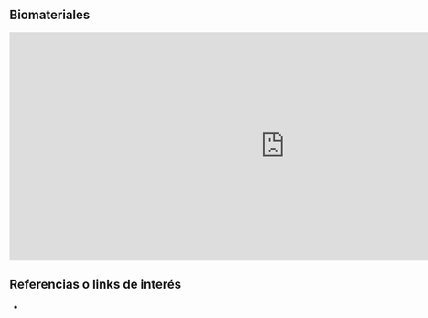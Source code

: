 ## Biomateriales

<iframe src="https://docs.google.com/presentation/d/e/2PACX-1vSy1qXEo4ywKXBKrJAKA5A7WVCqIUyshdjtq3jxpfO_3-3Zz-goDHVJukc8jdFnB8BS4u_sJle9spJs/embed?start=false&loop=false&delayms=3000" frameborder="0" width="960" height="400" allowfullscreen="true" mozallowfullscreen="true" webkitallowfullscreen="true"></iframe>

## Referencias o links de interés
-
